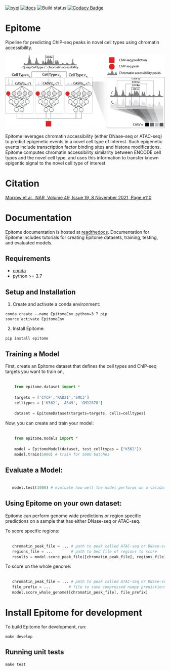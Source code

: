 [![pypi](https://img.shields.io/pypi/v/epitome.svg)](https://pypi.org/project/epitome/)
[![docs](https://readthedocs.org/projects/epitome/badge/?version=latest)](https://epitome.readthedocs.io/en/latest/)
![Build status](https://github.com/YosefLab/epitome/workflows/epitome/badge.svg)
[![Codacy Badge](https://api.codacy.com/project/badge/Grade/6c2cef0a2eae45399c9caed2d8c81965)](https://app.codacy.com/gh/YosefLab/epitome?utm_source=github.com&utm_medium=referral&utm_content=YosefLab/epitome&utm_campaign=Badge_Grade)


# Epitome

Pipeline for predicting ChIP-seq peaks in novel cell types using chromatin accessibility.

![Epitome Diagram](https://github.com/YosefLab/epitome/raw/master/docs/figures/epitome_diagram_celllines.png)

Epitome leverages chromatin accessibility (either DNase-seq or ATAC-seq) to predict epigenetic events in a novel cell type of interest. Such epigenetic events include transcription factor binding sites and histone modifications. Epitome computes chromatin accessibility similarity between ENCODE cell types and the novel cell type, and uses this information to transfer known epigentic signal to the novel cell type of interest.

# Citation

[Morrow et al., NAR, Volume 49, Issue 19, 8 November 2021, Page e110](https://doi.org/10.1093/nar/gkab676)

# Documentation

Epitome documentation is hosted at [readthedocs](https://epitome.readthedocs.io/en/latest/). Documentation for Epitome includes tutorials for creating Epitome datasets, training, testing, and evaluated models.


## Requirements
* [conda](https://docs.conda.io/en/latest/miniconda.html)
* python >= 3.7

## Setup and Installation
1. Create and activate a conda environment:
```
conda create --name EpitomeEnv python=3.7 pip
source activate EpitomeEnv
```
2. Install Epitome:
```
pip install epitome
```


## Training a Model

First, create an Epitome dataset that defines the cell types and ChIP-seq
targets you want to train on,


```python

    from epitome.dataset import *

    targets = ['CTCF','RAD21','SMC3']
    celltypes = ['K562', 'A549', 'GM12878']

    dataset = EpitomeDataset(targets=targets, cells=celltypes)

```

Now, you can create and train your model:

```python

    from epitome.models import *

    model = EpitomeModel(dataset, test_celltypes = ["K562"])
    model.train(5000) # train for 5000 batches
```

## Evaluate a Model:

```python

   model.test(1000) # evaluate how well the model performs on a validation chromosome

```

## Using Epitome on your own dataset:

Epitome can perform genome wide predictions or region specific predictions on
a sample that has either DNase-seq or ATAC-seq.

To score specific regions:

```python

   chromatin_peak_file = ... # path to peak called ATAC-seq or DNase-seq in bed format
   regions_file = ...        # path to bed file of regions to score
   results = model.score_peak_file([chromatin_peak_file], regions_file)

```

To score on the whole genome:

```python

   chromatin_peak_file = ... # path to peak called ATAC-seq or DNase-seq in bed format
   file_prefix = ...        # file to save compressed numpy predictions to.
   model.score_whole_genome([chromatin_peak_file], file_prefix)

```


# Install Epitome for development

To build Epitome for development, run:

```
make develop
```

## Running unit tests

```
make test
```
